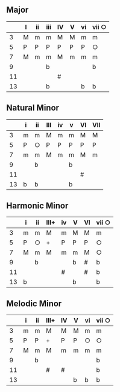 ## Major

|     | I   | ii  | iii | IV  | V   | vi  | vii ○ |
| --- | --- | --- | --- | --- | --- | --- | ----- |
| 3   | M   | m   | m   | M   | M   | m   | m     |
| 5   | P   | P   | P   | P   | P   | P   | ○     |
| 7   | M   | m   | m   | M   | m   | m   | m     |
| 9   |     |     | b   |     |     |     | b     |
| 11  |     |     |     | #   |     |     |       |
| 13  |     |     | b   |     |     | b   | b     |

## Natural Minor

|     | i   | ii  | III | iv  | v   | VI  | VII |
| --- | --- | --- | --- | --- | --- | --- | --- |
| 3   | m   | m   | M   | m   | m   | M   | M   |
| 5   | P   | ○   | P   | P   | P   | P   | P   |
| 7   | m   | m   | M   | m   | m   | M   | m   |
| 9   |     | b   |     |     | b   |     |     |
| 11  |     |     |     |     |     | #   |     |
| 13  | b   | b   |     |     | b   |     |     |

## Harmonic Minor

|     | i   | ii  | III+ | iv  | V   | VI  | vii ○ |
| --- | --- | --- | ---- | --- | --- | --- | ----- |
| 3   | m   | m   | M    | m   | M   | M   | m     |
| 5   | P   | ○   | +    | P   | P   | P   | ○     |
| 7   | M   | m   | M    | m   | m   | M   | ○     |
| 9   |     | b   |      |     | b   | #   | b     |
| 11  |     |     |      | #   |     | #   | b     |
| 13  | b   |     |      |     | b   |     | b     |

## Melodic Minor

|     | i   | ii  | III+ | IV  | V   | vi  | vii ○ |
| --- | --- | --- | ---- | --- | --- | --- | ----- |
| 3   | m   | m   | M    | M   | M   | m   | m     |
| 5   | P   | P   | +    | P   | P   | ○   | ○     |
| 7   | M   | m   | M    | m   | m   | m   | m     |
| 9   |     | b   |      |     |     |     | b     |
| 11  |     |     | #    | #   |     |     | b     |
| 13  |     |     |      |     | b   | b   | b     |
